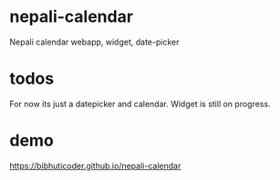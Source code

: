 # nepali-calendar
Nepali calendar webapp, widget, date-picker

# todos
For now its just a datepicker and calendar. Widget is still on progress.

# demo
https://bibhuticoder.github.io/nepali-calendar
